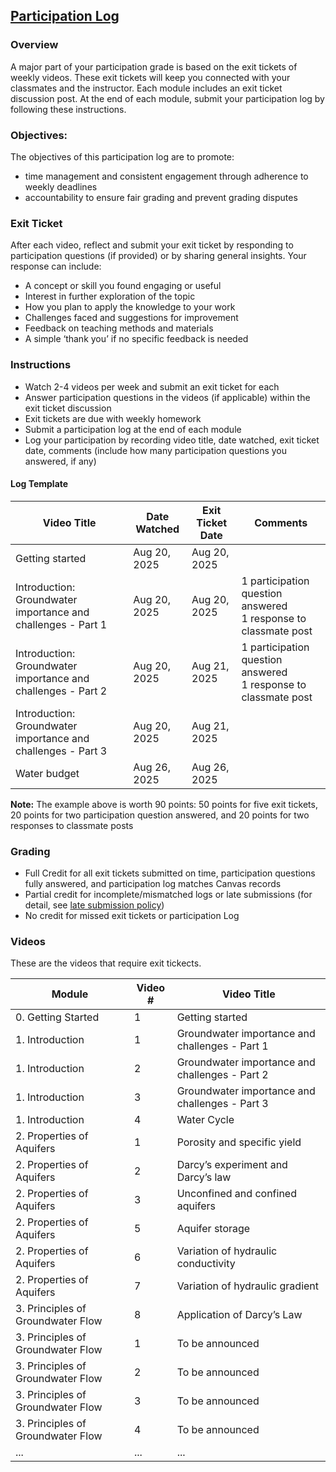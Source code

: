 ## [Participation Log](https://aselshall.github.io/aea/hw/participation)

### Overview
A major part of your participation grade is based on the exit tickets of weekly videos. These exit tickets will keep you connected with your classmates and the instructor. Each module includes an exit ticket discussion post. At the end of each module, submit your participation log by following these instructions.  

### Objectives:
The objectives of this participation log are to promote:
- time management and consistent engagement through adherence to weekly deadlines
- accountability to ensure fair grading and prevent grading disputes

### Exit Ticket  
After each video, reflect and submit your exit ticket by responding to participation questions (if provided) or by sharing general insights. Your response can include:  
- A concept or skill you found engaging or useful
- Interest in further exploration of the topic  
- How you plan to apply the knowledge to your work 
- Challenges faced and suggestions for improvement  
- Feedback on teaching methods and materials  
- A simple ‘thank you’ if no specific feedback is needed  

### Instructions
- Watch 2-4 videos per week and submit an exit ticket for each
- Answer participation questions in the videos (if applicable) within the exit ticket discussion
- Exit tickets are due with weekly homework  
- Submit a participation log at the end of each module  
- Log your participation by recording video title, date watched, exit ticket date, comments (include how many participation questions you answered, if any)

#### Log Template

| Video Title                                                  | Date Watched | Exit Ticket Date     | Comments                          |  
|--------------------------------------------------------------|--------------|----------------------|-----------------------------------|  
| Getting started                                              | Aug 20, 2025 | Aug 20, 2025         |                                   |
| Introduction: Groundwater importance and challenges - Part 1 | Aug 20, 2025 | Aug 20, 2025         | 1 participation question answered<br> 1 response to classmate post |  
| Introduction: Groundwater importance and challenges - Part 2 | Aug 20, 2025 | Aug 21, 2025         | 1 participation question answered<br> 1 response to classmate post | 
| Introduction: Groundwater importance and challenges - Part 3 | Aug 20, 2025 | Aug 21, 2025         |                                   |  
| Water budget                                                 | Aug 26, 2025 | Aug 26, 2025         |                                   |  

**Note:** The example above is worth 90 points: 50 points for five exit tickets, 20 points for two participation question answered, and 20 points for two responses to classmate posts

### Grading
- Full Credit for all exit tickets submitted on time, participation questions fully answered, and participation log matches Canvas records
- Partial credit for incomplete/mismatched logs or late submissions (for detail, see [late submission policy](https://aselshall.github.io/gwh/#late-homework-policy))
- No credit for missed exit tickets or participation Log


### Videos
These are the videos that require exit tickects.

| Module                            | Video #| Video Title                                     |
|-----------------------------------|--------|-------------------------------------------------|
| 0. Getting Started                | 1      |Getting started                                  |
| 1. Introduction                   | 1      |Groundwater importance and challenges - Part 1   |
| 1. Introduction                   | 2      |Groundwater importance and challenges - Part 2   |
| 1. Introduction                   | 3      |Groundwater importance and challenges - Part 3   |
| 1. Introduction                   | 4      |Water Cycle                                      |
| 2. Properties of Aquifers         | 1      |Porosity and specific yield                      |
| 2. Properties of Aquifers         | 2      |Darcy’s experiment and Darcy’s law               |
| 2. Properties of Aquifers         | 3      |Unconfined and confined aquifers                 |
| 2. Properties of Aquifers         | 5      |Aquifer storage                                  |
| 2. Properties of Aquifers         | 6      |Variation of hydraulic conductivity              |
| 2. Properties of Aquifers         | 7      |Variation of hydraulic gradient                  |
| 3. Principles of Groundwater Flow | 8      |Application of Darcy’s Law                       |
| 3. Principles of Groundwater Flow | 1      |To be announced                        |
| 3. Principles of Groundwater Flow | 2      |To be announced                        |
| 3. Principles of Groundwater Flow | 3      |To be announced                        |
| 3. Principles of Groundwater Flow | 4      |To be announced                        |
| ...                               | ...    |...                                              |


